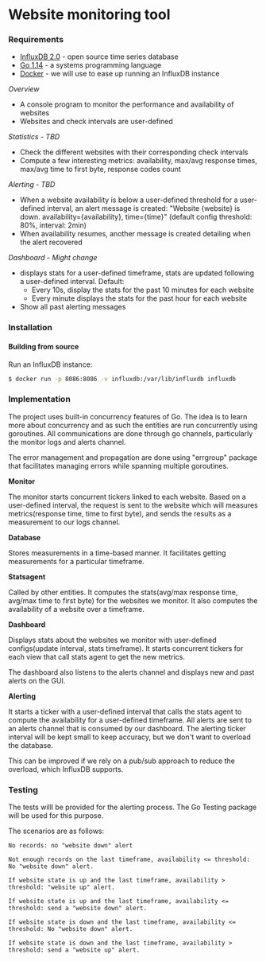 # Website monitoring tool

### Requirements

- [InfluxDB 2.0](https://www.influxdata.com/) - open source time series database
- [Go 1.14](https://golang.org/) - a systems programming language
- [Docker]() - we will use to ease up running an InfluxDB instance


_Overview_

- A console program to monitor the performance and availability of websites
- Websites and check intervals are user-defined

_Statistics - TBD_

- Check the different websites with their corresponding check intervals
- Compute a few interesting metrics: availability, max/avg response times, max/avg time to first byte, response codes count

_Alerting - TBD_

- When a website availability is below a user-defined threshold for a user-defined interval, an alert message is created: "Website {website} is down. availability={availability}, time={time}" (default config threshold: 80%, interval: 2min)
- When availability resumes, another message is created detailing when the alert recovered

_Dashboard - Might change_

- displays stats for a user-defined timeframe, stats are updated following a user-defined interval. Default:
  - Every 10s, display the stats for the past 10 minutes for each website
  - Every minute displays the stats for the past hour for each website
- Show all past alerting messages


### Installation

#### Building from source

Run an InfluxDB instance:

```sh
$ docker run -p 8086:8086 -v influxdb:/var/lib/influxdb influxdb
```


### Implementation

The project uses built-in concurrency features of Go. The idea is to learn more about concurrency and as such the entities are run concurrently using goroutines. All communications are done through go channels, particularly the monitor logs and alerts channel.

The error management and propagation are done using "errgroup" package that facilitates managing errors while spanning multiple goroutines.

**Monitor**

The monitor starts concurrent tickers linked to each website. Based on a user-defined interval, the request is sent to the website which will measures metrics(response time, time to first byte), and sends the results as a measurement to our logs channel.

**Database**

Stores measurements in a time-based manner. It facilitates getting measurements for a particular timeframe.

**Statsagent**

Called by other entities. It computes the stats(avg/max response time, avg/max time to first byte) for the websites we monitor. It also computes the availability of a website over a timeframe.

**Dashboard**

Displays stats about the websites we monitor with user-defined configs(update interval, stats timeframe). It starts concurrent tickers for each view that call stats agent to get the new metrics.

The dashboard also listens to the alerts channel and displays new and past alerts on the GUI.

**Alerting**

It starts a ticker with a user-defined interval that calls the stats agent to compute the availability for a user-defined timeframe. All alerts are sent to an alerts channel that is consumed by our dashboard. The alerting ticker interval will be kept small to keep accuracy, but we don't want to overload the database. 

This can be improved if we rely on a pub/sub approach to reduce the overload, which InfluxDB supports.


### Testing

The tests willl be provided for the alerting process. The Go Testing package will be used for this purpose.

The scenarios are as follows: 

    No records: no "website down" alert

    Not enough records on the last timeframe, availability <= threshold: No "website down" alert.

    If website state is up and the last timeframe, availability > threshold: "website up" alert.

    If website state is up and the last timeframe, availability <= threshold: send a "website down" alert.

    If website state is down and the last timeframe, availability <= threshold: No "website down" alert.

    If website state is down and the last timeframe, availability > threshold: send a "website up" alert.